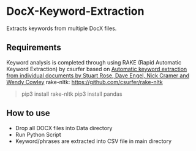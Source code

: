 # DocX-Keyword-Extraction
Extracts keywords from multiple DocX files.

## Requirements
Keyword analysis is completed through using RAKE (Rapid Automatic Keyword Extraction) by csurfer based on [Automatic keyword extraction from individual documents by Stuart Rose, Dave Engel, Nick Cramer and Wendy Cowley](https://www.researchgate.net/profile/Stuart_Rose/publication/227988510_Automatic_Keyword_Extraction_from_Individual_Documents/links/55071c570cf27e990e04c8bb.pdf) rake-nltk: https://github.com/csurfer/rake-nltk

> pip3 install rake-nltk 
> pip3 install pandas

## How to use
- Drop all DOCX files into Data directory
- Run Python Script
- Keyword/phrases are extracted into CSV file in main directory
